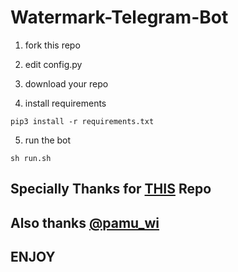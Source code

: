 # Watermark-Telegram-Bot

1. fork this repo

2. edit config.py

3. download your repo

4. install requirements

```
pip3 install -r requirements.txt
```

5. run the bot

```
sh run.sh
```

## Specially Thanks for [THIS](https://github.com/ijustbsd/watermark-telegram-bot) Repo

## Also thanks [@pamu_wi](https://t.me/pamu_wi)

## ENJOY

